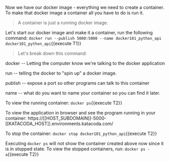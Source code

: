 Now we have our docker image - everything we need to create a container.  To make that docker image a container all you have to do is run it.

>A container is just a running docker image.

Let's start our docker image and make it a container, run the following command: `docker run --publish 5000:5000 --name docker101_python_api docker101_python_api`{{execute T1}} 

>Let's break down this command:

docker -- Letting the computer know we're talking to the docker application

run -- telling the docker to "spin up" a docker image.

publish -- expose a port so other programs can talk to this container

name -- what do you want to name your container so you can find it later.


To view the running container: `docker ps`{{execute T2}}

To view the application in browser and see the program running in your container: https://[[HOST_SUBDOMAIN]]-5000-[[KATACODA_HOST]].environments.katacoda.com/

To stop the container: `docker stop docker101_python_api`{{execute T2}}

Executing `docker ps` will not show the container created above now since it is in stopped state. To view the stopped containers, run: `docker ps -a`{{execute T2}}